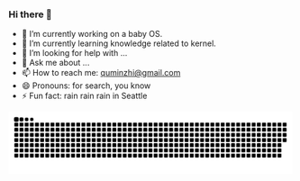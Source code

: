 ### Hi there 👋

- 🔭 I’m currently working on a baby OS.
- 🌱 I’m currently learning knowledge related to kernel.
- 🤔 I’m looking for help with ...
- 💬 Ask me about ...
- 📫 How to reach me: quminzhi@gmail.com
- 😄 Pronouns: for search, you know
- ⚡ Fun fact: rain rain rain in Seattle

<picture>
  <source media="(prefers-color-scheme: light)" srcset="[github-snake.svg](https://github.com/matt0xcc/matt0xcc/blob/output/github-contribution-grid-snake.svg)">
  <img alt="github-snake" src="https://github.com/matt0xcc/matt0xcc/blob/output/github-contribution-grid-snake.svg">
</picture>
